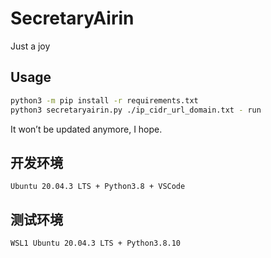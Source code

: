 # SecretaryAirin

Just a joy

## Usage

```bash
python3 -m pip install -r requirements.txt
python3 secretaryairin.py ./ip_cidr_url_domain.txt - run
```

It won’t be updated anymore, I hope.

## 开发环境

```
Ubuntu 20.04.3 LTS + Python3.8 + VSCode
```

## 测试环境

```
WSL1 Ubuntu 20.04.3 LTS + Python3.8.10
```
